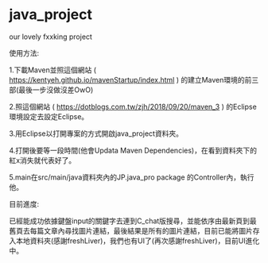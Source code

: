 # java_project
our lovely fxxking project

使用方法:

   1.下載Maven並照這個網站 ( https://kentyeh.github.io/mavenStartup/index.html ) 的建立Maven環境的前三部(最後一步沒做沒差OwO)
   
   2.照這個網站 ( https://dotblogs.com.tw/zjh/2018/09/20/maven_3 ) 的Eclipse環境設定去設定Eclipse。
   
   3.用Eclipse以打開專案的方式開啟java_project資料夾。
   
   4.打開後要等一段時間(他會Updata Maven Dependencies)，在看到資料夾下的紅x消失就代表好了。
   
   5.main在src/main/java資料夾內的JP.java_pro package 的Controller內，執行他。
   
目前進度:

  已經能成功依據鍵盤input的關鍵字去連到C_chat版搜尋，並能依序由最新頁到最舊頁去每篇文章內尋找圖片連結，最後結果是所有的圖片連結，目前已能將圖片存入本地資料夾(感謝freshLiver)，我們也有UI了(再次感謝freshLiver)，目前UI進化中。
